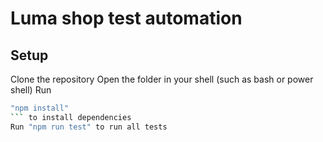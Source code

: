 # Luma shop test automation


## Setup
Clone the repository
Open the folder in your shell (such as bash or power shell)
Run 
```bash
"npm install" 
``` to install dependencies
Run "npm run test" to run all tests